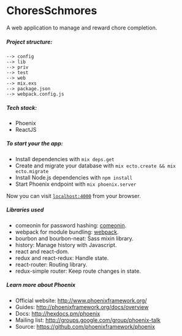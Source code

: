 # ChoresSchmores
A web application to manage and reward chore completion.

##### Project structure:
```
--> config
--> lib
--> priv
--> test
--> web
--> mix.exs
--> package.json
--> webpack.config.js
```

##### Tech stack:
* Phoenix
* ReactJS

##### To start your the app:

  * Install dependencies with `mix deps.get`
  * Create and migrate your database with `mix ecto.create && mix ecto.migrate`
  * Install Node.js dependencies with `npm install`
  * Start Phoenix endpoint with `mix phoenix.server`

Now you can visit [`localhost:4000`](http://localhost:4000) from your browser.

##### Libraries used

  * comeonin for password hashing: [comeonin](https://github.com/elixircnx/comeonin).
  * webpack for module bundling: [webpack](https://webpack.github.io/).
  * bourbon and bourbon-neat: Sass mixin library.
  * history: Manage history with Javascript.
  * react and react-dom.
  * redux and react-redux: Handle state.
  * react-router: Routing library.
  * redux-simple router: Keep route changes in state.

##### Learn more about Phoenix

  * Official website: http://www.phoenixframework.org/
  * Guides: http://phoenixframework.org/docs/overview
  * Docs: http://hexdocs.pm/phoenix
  * Mailing list: http://groups.google.com/group/phoenix-talk
  * Source: https://github.com/phoenixframework/phoenix
